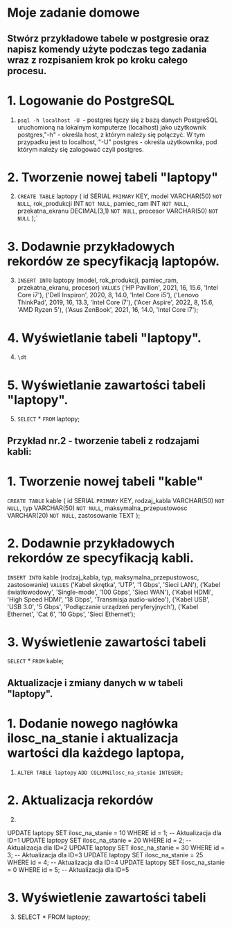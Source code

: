 # Moje zadanie domowe

## Stwórz przykładowe tabele w postgresie oraz napisz komendy użyte podczas tego zadania wraz z rozpisaniem krok po kroku całego procesu.

# 1. Logowanie do PostgreSQL
1. `psql -h localhost -U `- postgres łączy się z bazą danych PostgreSQL uruchomioną na lokalnym komputerze (localhost) jako użytkownik postgres,"-h" - określa host, z którym należy się połączyć. W tym przypadku jest to localhost, "-U" postgres - określa użytkownika, pod którym należy się zalogować czyli postgres.
# 2. Tworzenie nowej tabeli "laptopy"
2. `CREATE TABLE` laptopy (
    id SERIAL `PRIMARY` KEY,
    model VARCHAR(50) `NOT NULL`,
    rok_produkcji INT `NOT NULL`,
    pamiec_ram INT `NOT NULL`,
    przekatna_ekranu DECIMAL(3,1) `NOT NULL`,
    procesor VARCHAR(50) `NOT NULL`
    );`
# 3. Dodawnie przykładowych rekordów ze specyfikacją laptopów.
3. `INSERT INTO` laptopy (model, rok_produkcji, pamiec_ram, przekatna_ekranu, procesor)
`VALUES`
    ('HP Pavilion', 2021, 16, 15.6, 'Intel Core i7'),
    ('Dell Inspiron', 2020, 8, 14.0, 'Intel Core i5'),
    ('Lenovo ThinkPad', 2019, 16, 13.3, 'Intel Core i7'),
    ('Acer Aspire', 2022, 8, 15.6, 'AMD Ryzen 5'),
    ('Asus ZenBook', 2021, 16, 14.0, 'Intel Core i7');
# 4. Wyświetlanie tabeli "laptopy".
4. `\dt` 
# 5. Wyświetlanie zawartości tabeli "laptopy".
5. `SELECT` * `FROM` laptopy;

## Przykład nr.2 - tworzenie tabeli z rodzajami kabli:

# 1. Tworzenie nowej tabeli "kable"
`CREATE TABLE` kable (
    id SERIAL `PRIMARY` KEY,
    rodzaj_kabla VARCHAR(50) `NOT NULL`,
    typ VARCHAR(50) `NOT NULL`,
    maksymalna_przepustowosc VARCHAR(20) `NOT NULL`,
    zastosowanie TEXT
);

# 2.  Dodawnie przykładowych rekordów ze specyfikacją kabli.
`INSERT INTO` kable (rodzaj_kabla, typ, maksymalna_przepustowosc, zastosowanie)
`VALUES`
    ('Kabel skrętka', 'UTP', '1 Gbps', 'Sieci LAN'),
    ('Kabel światłowodowy', 'Single-mode', '100 Gbps', 'Sieci WAN'),
    ('Kabel HDMI', 'High Speed HDMI', '18 Gbps', 'Transmisja audio-wideo'),
    ('Kabel USB', 'USB 3.0', '5 Gbps', 'Podłączanie urządzeń peryferyjnych'),
    ('Kabel Ethernet', 'Cat 6', '10 Gbps', 'Sieci Ethernet');
# 3. Wyświetlenie zawartości tabeli
`SELECT` * `FROM` kable;

## Aktualizacje i zmiany danych w w tabeli "laptopy".

# 1. Dodanie nowego nagłówka ilosc_na_stanie i aktualizacja wartości dla każdego laptopa,
1. `ALTER TABLE laptopy`
`ADD COLUMNilosc_na_stanie INTEGER;`
# 2. Aktualizacja rekordów
2. 
UPDATE laptopy SET ilosc_na_stanie = 10 WHERE id = 1;   -- Aktualizacja dla ID=1
UPDATE laptopy SET ilosc_na_stanie = 20 WHERE id = 2;   -- Aktualizacja dla ID=2
UPDATE laptopy SET ilosc_na_stanie = 30 WHERE id = 3;   -- Aktualizacja dla ID=3
UPDATE laptopy SET ilosc_na_stanie = 25 WHERE id = 4;   -- Aktualizacja dla ID=4
UPDATE laptopy SET ilosc_na_stanie = 0 WHERE id = 5;    -- Aktualizacja dla ID=5
# 3. Wyświetlenie zawartości tabeli
3. SELECT * FROM laptopy;



